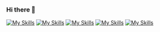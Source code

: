 ### Hi there 👋


[![My Skills](https://skillicons.dev/icons?i=js)](https://www.w3schools.com/js/)
[![My Skills](https://skillicons.dev/icons?i=HTML)](https://www.w3schools.com/html/)
[![My Skills](https://skillicons.dev/icons?i=CSS)](https://www.w3schools.com/css/)
[![My Skills](https://skillicons.dev/icons?i=nodejs)](https://nodejs.org/en)
[![My Skills](https://skillicons.dev/icons?i=NOSQL)](https://www.geeksforgeeks.org/introduction-to-nosql/)
<!--
**wedsday/wedsday** is a ✨ _special_ ✨ repository because its `README.md` (this file) appears on your GitHub profile.

Here are some ideas to get you started:

- 🔭 I’m currently working on ...
- 🌱 I’m currently learning ...
- 👯 I’m looking to collaborate on ...
- 🤔 I’m looking for help with ...
- 💬 Ask me about ...
- 📫 How to reach me: ...
- 😄 Pronouns: ...
- ⚡ Fun fact: ...
-->

